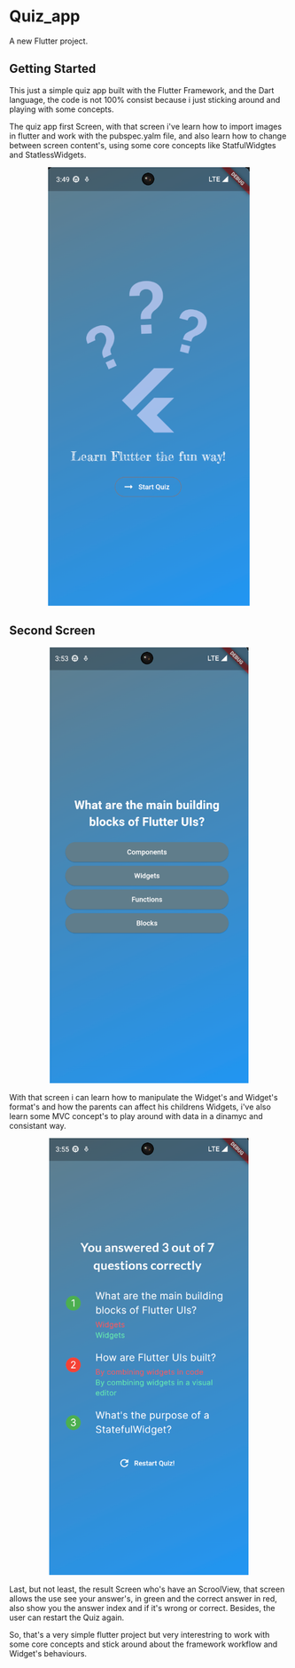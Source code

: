 # Quiz_app

A new Flutter project.

## Getting Started

This just a simple quiz app built with the Flutter Framework, and the Dart language, the code is not 100% consist because i just sticking around and playing with some concepts.

The quiz app first Screen, with that screen i've learn how to import images in flutter and work with the pubspec.yalm file, and also learn how to change between screen content's, using some core concepts like StatfulWidgtes and StatlessWidgets.

<p align = "center">
<img src = "image.png">
</p>

## Second Screen
<p align = "center">
<img src = "image-1.png">
</p>
With that screen i can learn how to manipulate the Widget's and Widget's format's and how the parents can affect his childrens Widgets, i've also learn some MVC concept's to play around with data in a dinamyc and consistant way.

<p align = "center">
<img src = "image-2.png">
</p>

Last, but not least, the result Screen who's have an ScroolView, that screen allows the use see your answer's, in green and the correct answer in red, also show you the answer index and if it's wrong or correct. Besides, the user can restart the Quiz again. 

So, that's a very simple flutter project but very interestring to work with some core concepts and stick around about the framework workflow and Widget's behaviours.
